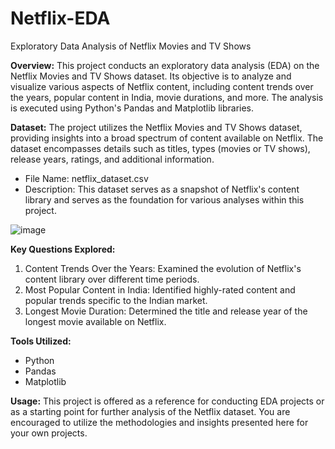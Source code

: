 # Netflix-EDA


Exploratory Data Analysis of Netflix Movies and TV Shows

**Overview:**
This project conducts an exploratory data analysis (EDA) on the Netflix Movies and TV Shows dataset. Its objective is to analyze and visualize various aspects of Netflix content, including content trends over the years, popular content in India, movie durations, and more. The analysis is executed using Python's Pandas and Matplotlib libraries.

**Dataset:**
The project utilizes the Netflix Movies and TV Shows dataset, providing insights into a broad spectrum of content available on Netflix. The dataset encompasses details such as titles, types (movies or TV shows), release years, ratings, and additional information.

- File Name: netflix_dataset.csv
- Description: This dataset serves as a snapshot of Netflix's content library and serves as the foundation for various analyses within this project.

![image](https://github.com/Pin22004/Netflix-EDA/assets/100960722/abd48246-03c4-449f-b36c-ff6d23dd12a5)


**Key Questions Explored:**
1. Content Trends Over the Years: Examined the evolution of Netflix's content library over different time periods.
2. Most Popular Content in India: Identified highly-rated content and popular trends specific to the Indian market.
3. Longest Movie Duration: Determined the title and release year of the longest movie available on Netflix.

**Tools Utilized:**
- Python
- Pandas
- Matplotlib

**Usage:**
This project is offered as a reference for conducting EDA projects or as a starting point for further analysis of the Netflix dataset. You are encouraged to utilize the methodologies and insights presented here for your own projects.
